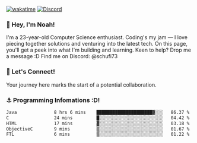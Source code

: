 [![wakatime](https://wakatime.com/badge/user/018b5c7c-fde2-4105-aa96-f5c758abb0a2.svg)](https://wakatime.com/@018b5c7c-fde2-4105-aa96-f5c758abb0a2)
[![Discord](https://img.shields.io/badge/Discord-5865F2?style=flat&logo=discord&logoColor=white)](https://discord.gg/eAW8AGXaGu)



### 👋 Hey, I'm Noah!
I'm a 23-year-old Computer Science enthusiast. Coding's my jam — I love piecing together solutions and venturing into the latest tech. On this page, you'll get a peek into what I'm building and learning. Keen to help? Drop me a message :D 
Find me on Discord: @schufi73

### 🤝 Let's Connect!
Your journey here marks the start of a potential collaboration.

### ⚓ Programming Infomations :D!
<!--START_SECTION:waka-->

```txt
Java              8 hrs 6 mins    █████████████████████▓░░░   86.37 %
C                 24 mins         █░░░░░░░░░░░░░░░░░░░░░░░░   04.42 %
HTML              17 mins         ▓░░░░░░░░░░░░░░░░░░░░░░░░   03.18 %
ObjectiveC        9 mins          ▒░░░░░░░░░░░░░░░░░░░░░░░░   01.67 %
FTL               6 mins          ▒░░░░░░░░░░░░░░░░░░░░░░░░   01.22 %
```

<!--END_SECTION:waka-->
